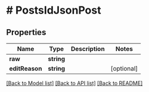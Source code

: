 # # PostsIdJsonPost

## Properties

Name | Type | Description | Notes
------------ | ------------- | ------------- | -------------
**raw** | **string** |  |
**editReason** | **string** |  | [optional]

[[Back to Model list]](../../README.md#models) [[Back to API list]](../../README.md#endpoints) [[Back to README]](../../README.md)
